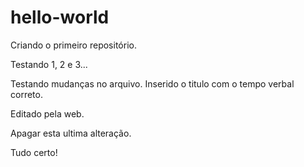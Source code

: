# hello-world
Criando o primeiro repositório.

Testando 1, 2 e 3...

Testando mudanças no arquivo.
Inserido o titulo com o tempo verbal correto.

Editado pela web.

Apagar esta ultima alteração.

Tudo certo!
